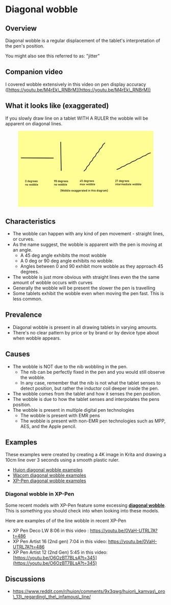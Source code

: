 # Diagonal wobble

## **Overview**

Diagonal wobble is a regular displacement of the tablet's interpretation of the pen's position.&#x20;

You might also see this referred to as: "jitter"

## Companion video

I covered wobble extensively in this video on pen display accuracy ([https://youtu.be/M4rEk\_RNBrM](https://youtu.be/M4rEk\_RNBrM))

## What it looks like (exaggerated)

If you slowly draw line on a tablet WITH A RULER the wobble will be apparent on diagonal lines.

<figure><img src="../../../.gitbook/assets/Artboard 1-80.jpg" alt=""><figcaption></figcaption></figure>

## Characteristics

* The wobble can happen with any kind of pen movement - straight lines, or curves.&#x20;
* As the name suggest, the wobble is apparent with the pen is moving at an angle.
  * A 45 deg angle exhibits the most wobble
  * A 0 deg or 90 deg angle exhibits no wobble.
  * Angles between 0 and 90 exhibit more wobble as they approach 45 degrees.&#x20;
* The wobble is just more obvious with straight lines even the the same amount of wobble occurs with curves
* Generally the wobble will be present the slower the pen is travelling
* Some tablets exhibit the wobble even when moving the pen fast. This is less common.

## Prevalence

* Diagonal wobble is present in all drawing tablets in varying amounts.&#x20;
* There's no clear pattern by price or by brand or by device type about when wobble appears.

## Causes

* The wobble is NOT due to the nib wobbling in the pen.&#x20;
  * The nib can be perfectly fixed in the pen and you would still observe the wobble.
  * In any case, remember that the nib is not what the tablet senses to detect position, but rather the inductor coil deeper inside the pen.&#x20;
* The wobble comes from the tablet and how it senses the pen position.
* The wobble is due to how the tablet senses and interpolates the pens position.
* The wobble is present in multiple digital pen technologies
  * The wobble is present with EMR pens
  * The wobble is present with non-EMR pen technologies such as MPP, AES, and the Apple pencil.

## Examples

These examples were created by creating a 4K image in Krita and drawing a 10cm line over 3 seconds using a smooth plastic ruler.

* [Huion diagonal wobble examples](huion-diagonal-wobble-examples.md) &#x20;
* [Wacom diagonal wobble examples](wacom-diagonal-wobble-examples.md) &#x20;
* [XP-Pen diagonal wobble examples](xp-pen-diagonal-wobble-examples.md) &#x20;

### Diagonal wobble in XP-Pen&#x20;

Some recent models with XP-Pen feature some excessing [**diagonal wobble**](./). This is something you should check into when looking into these models.

Here are examples of of the line wobble in recent XP-Pen

* XP Pen Deco LW 8:06 in this video : [https://youtu.be/0VaH-UTRL7A?t=486 ](https://youtu.be/0VaH-UTRL7A?t=486)
* XP Pen Artist 16 (2nd gen) 7:04 in this video: [https://youtu.be/0VaH-UTRL7A?t=486 ](https://youtu.be/0VaH-UTRL7A?t=486)
* XP Pen Artist 12 (2nd Gen) 5:45 in this video: [https://youtu.be/O6OzBT7BLsA?t=345](https://youtu.be/O6OzBT7BLsA?t=345)

## Discussions

* [https://www.reddit.com/r/huion/comments/9x3qwg/huion\_kamvas\_pro\_13\_regarding\_the\_infamous\_line/
  \
  ](https://www.reddit.com/r/huion/comments/9x3qwg/huion\_kamvas\_pro\_13\_regarding\_the\_infamous\_line/)

